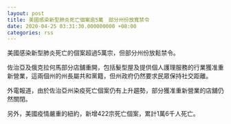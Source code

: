```yaml
---
layout: post
title: 美國感染新型肺炎死亡個案逾5萬　部分州份放寬禁令
date: 2020-04-25 03:31:30.000000000 +08:00
categories: rss
---
```


美國感染新型肺炎死亡的個案超過5萬宗，但部分州份放鬆禁令。

佐治亞及俄克拉何馬部分店舖重開，包括髮型屋及提供個人護理服務的行業獲准重新營業，這兩個州的州長屬共和黨籍，但州政府仍然要求民眾保持社交距離。

外電報道，由於佐治亞州染疫死亡個案仍有上升趨勢，部分獲准重新營業的店舖仍然關閉。

另外，美國疫情嚴重的紐約，新增422宗死亡個案，累計1萬6千人死亡。
